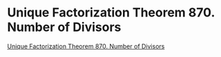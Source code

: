 # Unique Factorization Theorem 870. Number of Divisors
[Unique Factorization Theorem 870. Number of Divisors](https://aiwithcloud.com/2022/09/19/unique_factorization_theorem_870-_number_of_divisors/)